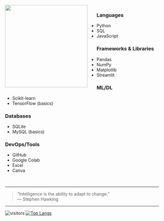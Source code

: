 <img src="https://media.giphy.com/media/v1.Y2lkPTc5MGI3NjExOHF5eTNzeXNrcXU1YmpnajNsb3lpODR5d2t4aTJnNHNnemY1aHp2dCZlcD12MV9naWZzX3NlYXJjaCZjdD1n/lkceXNDw4Agryfrwz8/giphy.gif" width="270" align="left" style="margin-right: 30px;">

### Languages
- Python
- SQL
- JavaScript

### Frameworks & Libraries
- Pandas
- NumPy
- Matplotlib
- Streamlit

### ML/DL
- Scikit-learn
- TensorFlow (basics)

### Databases
- SQLite
- MySQL (basics)

### DevOps/Tools
- GitHub
- Google Colab
- Excel
- Canva

<br clear="left">

---

> “Intelligence is the ability to adapt to change.”  
> — Stephen Hawking

---

![visitors](https://komarev.com/ghpvc/?username=carvdr&color=red&style=flat)
[![Top Langs](https://github-readme-stats.vercel.app/api/top-langs/?username=carvdr&layout=compact&theme=shadow_blue)](https://github.com/anuraghazra/github-readme-stats)
